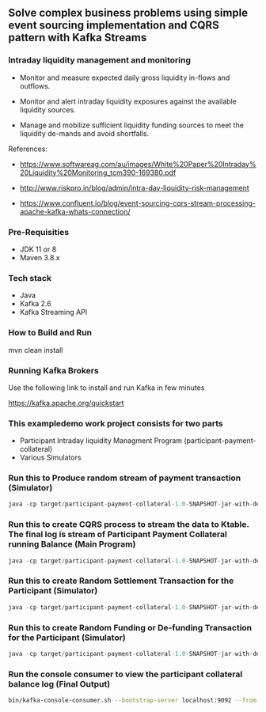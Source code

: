 
## Solve complex business problems using simple event sourcing implementation and CQRS pattern with Kafka Streams

### Intraday liquidity management and monitoring 

- Monitor and measure expected daily gross liquidity in-flows and outflows.

- Monitor and alert intraday liquidity exposures against the available liquidity sources.

- Manage and mobilize sufficient liquidity funding sources to meet the liquidity de-mands and avoid shortfalls. 


References: 

- https://www.softwareag.com/au/images/White%20Paper%20Intraday%20Liquidity%20Monitoring_tcm390-169380.pdf

- http://www.riskpro.in/blog/admin/intra-day-liquidity-risk-management

- https://www.confluent.io/blog/event-sourcing-cqrs-stream-processing-apache-kafka-whats-connection/
 

### Pre-Requisities
- JDK 11 or 8
- Maven 3.8.x

### Tech stack

- Java
- Kafka 2.6
- Kafka Streaming API

### How to Build and Run
mvn clean install

### Running Kafka Brokers

Use the following link to install and run Kafka in few minutes

https://kafka.apache.org/quickstart

### This exampledemo work project consists for two parts

- Participant Intraday liquidity Managment Program (participant-payment-collateral)
- Various Simulators

### Run this to Produce random stream of payment transaction (Simulator)
``` java
java -cp target/participant-payment-collateral-1.0-SNAPSHOT-jar-with-dependencies.jar work.exampledemo.streaming.ea.kafka.streams.PaymentTransactionsProducer
``` 
### Run this to create CQRS process to stream the data to Ktable. The final log is stream of Participant Payment Collateral running Balance (Main Program)
``` java
java -cp target/participant-payment-collateral-1.0-SNAPSHOT-jar-with-dependencies.jar work.exampledemo.streaming.ea.kafka.streams.PartPayCollate
```
### Run this to create Random Settlement Transaction for the Participant (Simulator)
``` java
java -cp target/participant-payment-collateral-1.0-SNAPSHOT-jar-with-dependencies.jar work.exampledemo.streaming.ea.kafka.streams.SettleTransProducer
```
### Run this to create Random Funding or De-funding Transaction for the Participant (Simulator)
``` java
java -cp target/participant-payment-collateral-1.0-SNAPSHOT-jar-with-dependencies.jar work.exampledemo.streaming.ea.kafka.streams.FundingDefunding
```
### Run the console consumer to view the participant collateral balance log (Final Output)
``` bash
bin/kafka-console-consumer.sh --bootstrap-server localhost:9092 --from-beginning --topic participant-collate-log
```